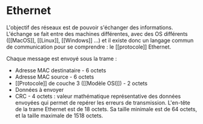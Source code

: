 
# Ethernet
L'objectif des réseaux est de pouvoir s'échanger des informations. L'échange se fait entre des machines différentes, avec des OS différents ([[MacOS]], [[Linux]], [[Windows]] ...) et il existe donc un langage commun de communication pour se comprendre : le [[protocole]] Ethernet. 

Chaque message est envoyé sous la trame : 
- Adresse MAC destinataire - 6 octets
- Adresse MAC source - 6 octets
- [[Protocole]] de couche 3 ([[Modèle OSI]]) - 2 octets
- Données à envoyer
- CRC - 4 octets : valeur mathématique représentative des données envoyées qui permet de repérer les erreurs de transmission. 
L'en-tête de la trame Ethernet est de 18 octets. Sa taille minimale est de 64 octets, et la taille maximale de 1518 octets. 
